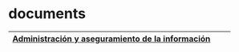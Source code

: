 # documents

[Administración y aseguramiento de la información](https://github.com/acruma/documents/tree/master/administraci-n_aseguramiento_informaci-n)|[]()|[]()
--|--|--
